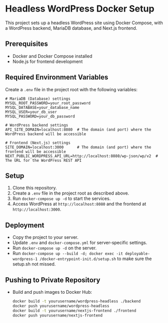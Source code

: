 # Headless WordPress Docker Setup

This project sets up a headless WordPress site using Docker Compose, with a WordPress backend, MariaDB database, and Next.js frontend.

## Prerequisites

- Docker and Docker Compose installed
- Node.js for frontend development

## Required Environment Variables

Create a `.env` file in the project root with the following variables:

```
# MariaDB (Database) settings
MYSQL_ROOT_PASSWORD=your_root_password
MYSQL_DATABASE=your_database_name
MYSQL_USER=your_db_user
MYSQL_PASSWORD=your_db_password

# WordPress backend settings
API_SITE_DOMAIN=localhost:8080  # The domain (and port) where the WordPress backend will be accessible

# Frontend (Next.js) settings
SITE_DOMAIN=localhost:3000      # The domain (and port) where the frontend will be accessible
NEXT_PUBLIC_WORDPRESS_API_URL=http://localhost:8080/wp-json/wp/v2  # The URL for the WordPress REST API
```

## Setup

1. Clone this repository.
2. Create a `.env` file in the project root as described above.
3. Run `docker-compose up -d` to start the services.
4. Access WordPress at `http://localhost:8080` and the frontend at `http://localhost:3000`.

## Deployment

- Copy the project to your server.
- Update `.env` and `docker-compose.yml` for server-specific settings.
- Run `docker-compose up -d` on the server.
- Run `docker-compose up --build -d; docker exec -it deployable-wordpress-1 /docker-entrypoint-init.d/setup.sh` to make sure the setup.sh not missed.

## Pushing to Private Repository

- Build and push images to Docker Hub:
  ```bash
  docker build -t yourusername/wordpress-headless ./backend
  docker push yourusername/wordpress-headless
  docker build -t yourusername/nextjs-frontend ./frontend
  docker push yourusername/nextjs-frontend
  ```
